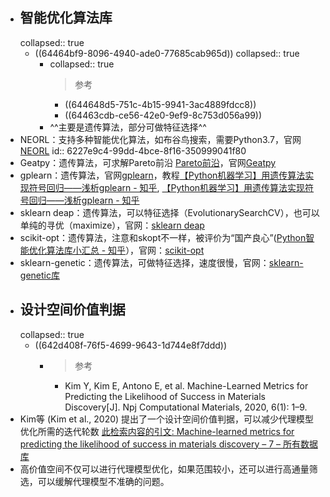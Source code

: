 - ## 智能优化算法库
  collapsed:: true
	- ((64464bf9-8096-4940-ade0-77685cab965d))
	  collapsed:: true
		- collapsed:: true
		  >参考
			- ((644648d5-751c-4b15-9941-3ac4889fdcc8))
			- ((64463cdb-ce56-42e0-9ef9-8c753d056a99))
		- ^^主要是遗传算法，部分可做特征选择^^
- NEORL：支持多种智能优化算法，如布谷鸟搜索，需要Python3.7，官网[NEORL](https://neorl.readthedocs.io/en/latest/index.html)
  id:: 6227e9c4-99dd-4bce-8f16-350999041f80
- Geatpy：遗传算法，可求解Pareto前沿 [Pareto前沿](http://geatpy.com/index.php/2019/07/28/%E7%AC%AC%E4%B8%83%E7%AB%A0%EF%BC%9A%E5%A4%9A%E7%9B%AE%E6%A0%87%E4%BC%98%E5%8C%96/)，官网[Geatpy](http://geatpy.com/)
- gplearn：遗传算法，官网[gplearn](https://gplearn.readthedocs.io/en/stable/installation.html)，教程[【Python机器学习】用遗传算法实现符号回归——浅析gplearn - 知乎](https://zhuanlan.zhihu.com/p/31185882), [【Python机器学习】用遗传算法实现符号回归——浅析gplearn - 知乎](https://zhuanlan.zhihu.com/p/31185882)
- sklearn deap：遗传算法，可以特征选择（EvolutionarySearchCV），也可以单纯的寻优（maximize），官网：[sklearn deap](https://github.com/rsteca/sklearn-deap)
- scikit-opt：遗传算法，注意和skopt不一样，被评价为“国产良心”([Python智能优化算法库小汇总 - 知乎](https://zhuanlan.zhihu.com/p/181588957)），官网：[scikit-opt](https://scikit-opt.github.io/scikit-opt/#/zh/)
- sklearn-genetic：遗传算法，可做特征选择，速度很慢，官网：[sklearn-genetic库](https://github.com/sk1010k/sklearn-genetic)
- ## 设计空间价值判据
  collapsed:: true
	- ((642d408f-76f5-4699-9643-1d744e8f7ddd))
		- >参考
			- Kim Y, Kim E, Antono E, et al. Machine-Learned Metrics for Predicting the Likelihood of Success in Materials Discovery[J]. Npj Computational Materials, 2020, 6(1): 1–9.
- Kim等 (Kim et al., 2020) 提出了一个设计空间价值判据，可以减少代理模型优化所需的迭代轮数 [此检索内容的引文: Machine-learned metrics for predicting the likelihood of success in materials discovery – 7 – 所有数据库](https://www.webofscience.com/wos/alldb/summary/0b532bc6-cb35-48bf-914e-12bdc291ac5f-37432b68/date-descending/1)
- 高价值空间不仅可以进行代理模型优化，如果范围较小，还可以进行高通量筛选，可以缓解代理模型不准确的问题。